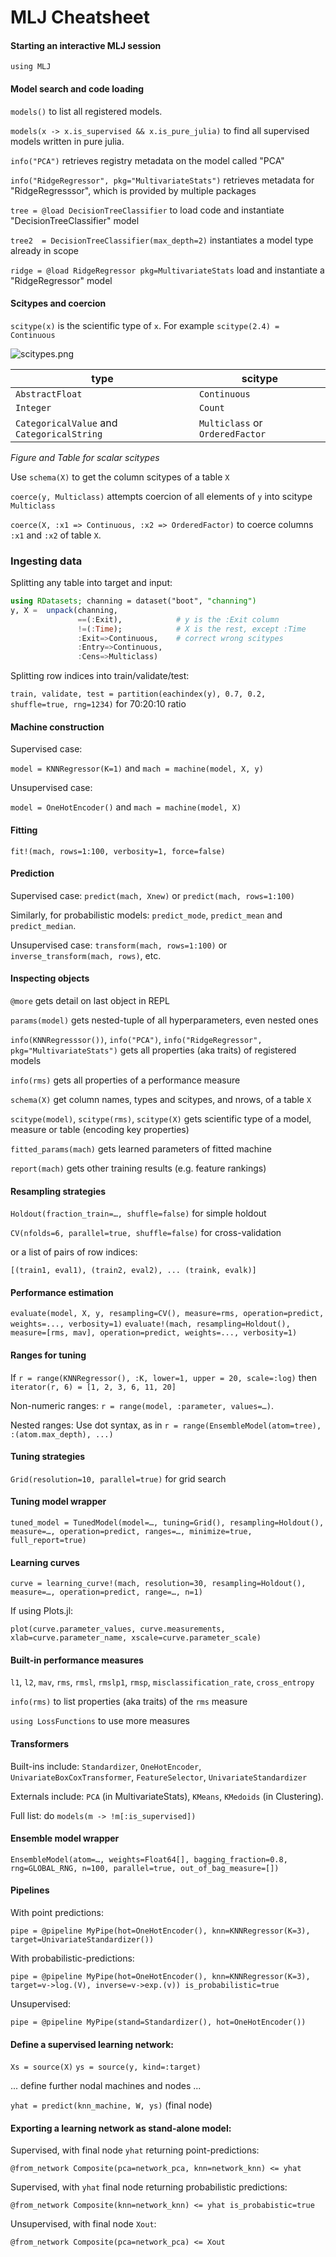 # MLJ Cheatsheet

#### Starting an interactive MLJ session

`using MLJ`


#### Model search and code loading
 
`models()` to list all registered models.
 
`models(x -> x.is_supervised && x.is_pure_julia)` to find all supervised models written in pure julia. 


`info("PCA")` retrieves registry metadata on the model called "PCA"

`info("RidgeRegressor", pkg="MultivariateStats")` retrieves metadata
for "RidgeRegresssor", which is provided by multiple packages


`tree = @load DecisionTreeClassifier` to load code and instantiate "DecisionTreeClassifier" model

`tree2  = DecisionTreeClassifier(max_depth=2)` instantiates a model type already in scope

`ridge = @load RidgeRegressor pkg=MultivariateStats` load and instantiate a "RidgeRegressor" model


#### Scitypes and coercion

`scitype(x)` is the scientific type of `x`. For example `scitype(2.4) = Continuous`
 
![scitypes.png](scitypes_small.png)

type                                       | scitype
-------------------------------------------|----------------------------------
`AbstractFloat`                            | `Continuous`
`Integer`                                  | `Count`
`CategoricalValue` and `CategoricalString` | `Multiclass` or `OrderedFactor`

*Figure and Table for scalar scitypes*

Use `schema(X)` to get the column scitypes of a table `X`
 
`coerce(y, Multiclass)` attempts coercion of all elements of `y` into scitype `Multiclass`

`coerce(X, :x1 => Continuous, :x2 => OrderedFactor)` to coerce columns `:x1` and `:x2` of table `X`.


### Ingesting data

Splitting any table into target and input:

```julia
using RDatasets; channing = dataset("boot", "channing")
y, X =  unpack(channing,
               ==(:Exit),            # y is the :Exit column
               !=(:Time);            # X is the rest, except :Time
               :Exit=>Continuous,    # correct wrong scitypes
               :Entry=>Continuous,
               :Cens=>Multiclass)
```

Splitting row indices into train/validate/test:

`train, validate, test = partition(eachindex(y), 0.7, 0.2, shuffle=true, rng=1234)` for 70:20:10 ratio


#### Machine construction

Supervised case:
 
`model = KNNRegressor(K=1)` and `mach = machine(model, X, y)` 
 
Unsupervised case:

`model = OneHotEncoder()` and `mach = machine(model, X)` 


#### Fitting

`fit!(mach, rows=1:100, verbosity=1, force=false)`


#### Prediction

Supervised case: `predict(mach, Xnew)` or `predict(mach, rows=1:100)`
  
Similarly, for probabilistic models: `predict_mode`, `predict_mean` and `predict_median`.

Unsupervised case: `transform(mach, rows=1:100)` or `inverse_transform(mach, rows)`, etc.


#### Inspecting objects

`@more` gets detail on last object in REPL

`params(model)` gets nested-tuple of all hyperparameters, even nested ones

`info(KNNRegresssor())`, `info("PCA")`, `info("RidgeRegressor",
pkg="MultivariateStats")` gets all properties (aka traits) of registered models

`info(rms)` gets all properties of a performance measure

`schema(X)` get column names, types and scitypes, and nrows, of a table `X`

`scitype(model)`, `scitype(rms)`, `scitype(X)` gets scientific type of a model, measure or table (encoding key properties)

`fitted_params(mach)` gets learned parameters of fitted machine

`report(mach)` gets other training results (e.g. feature rankings)

    
#### Resampling strategies
    
`Holdout(fraction_train=…, shuffle=false)` for simple holdout
 
`CV(nfolds=6, parallel=true, shuffle=false)` for cross-validation

or a list of pairs of row indices:

`[(train1, eval1), (train2, eval2), ... (traink, evalk)]` 


#### Performance estimation

`evaluate(model, X, y, resampling=CV(), measure=rms, operation=predict, weights=..., verbosity=1)`
`evaluate!(mach, resampling=Holdout(), measure=[rms, mav], operation=predict, weights=..., verbosity=1)`


#### Ranges for tuning

If `r = range(KNNRegressor(), :K, lower=1, upper = 20, scale=:log)` then `iterator(r, 6) = [1, 2, 3, 6, 11, 20]`

Non-numeric ranges: `r = range(model, :parameter, values=…)`.

Nested ranges: Use dot syntax, as in `r = range(EnsembleModel(atom=tree), :(atom.max_depth), ...)`


#### Tuning strategies

`Grid(resolution=10, parallel=true)` for grid search


#### Tuning model wrapper

`tuned_model = TunedModel(model=…, tuning=Grid(), resampling=Holdout(), measure=…, operation=predict, ranges=…, minimize=true, full_report=true)`


#### Learning curves

`curve = learning_curve!(mach, resolution=30, resampling=Holdout(), measure=…, operation=predict, range=…, n=1)`

If using Plots.jl:

`plot(curve.parameter_values, curve.measurements, xlab=curve.parameter_name, xscale=curve.parameter_scale)` 


#### Built-in performance measures

`l1`, `l2`, `mav`, `rms`, `rmsl`, `rmslp1`, `rmsp`, `misclassification_rate`, `cross_entropy`

`info(rms)` to list properties (aka traits) of the `rms` measure

`using LossFunctions` to use more measures


#### Transformers 

Built-ins include: `Standardizer`, `OneHotEncoder`, `UnivariateBoxCoxTransformer`, `FeatureSelector`, `UnivariateStandardizer`

Externals include: `PCA` (in MultivariateStats), `KMeans`, `KMedoids` (in Clustering).

Full list: do `models(m -> !m[:is_supervised])`


#### Ensemble model wrapper

`EnsembleModel(atom=…, weights=Float64[], bagging_fraction=0.8, rng=GLOBAL_RNG, n=100, parallel=true, out_of_bag_measure=[])`


#### Pipelines 

With point predictions:

`pipe = @pipeline MyPipe(hot=OneHotEncoder(), knn=KNNRegressor(K=3), target=UnivariateStandardizer())`
						 

With probabilistic-predictions:

`pipe = @pipeline MyPipe(hot=OneHotEncoder(), knn=KNNRegressor(K=3), target=v->log.(V), inverse=v->exp.(v)) is_probabilistic=true`

Unsupervised:

`pipe = @pipeline MyPipe(stand=Standardizer(), hot=OneHotEncoder())`


#### Define a supervised learning network:

`Xs = source(X)`
`ys = source(y, kind=:target)`

... define further nodal machines and nodes ...

`yhat = predict(knn_machine, W, ys)` (final node)


#### Exporting a learning network as stand-alone model:

Supervised, with final node `yhat` returning point-predictions:

`@from_network Composite(pca=network_pca, knn=network_knn) <= yhat`


Supervised, with `yhat` final node returning probabilistic predictions:

`@from_network Composite(knn=network_knn) <= yhat is_probabistic=true`


Unsupervised, with final node `Xout`:

`@from_network Composite(pca=network_pca) <= Xout` 
    
